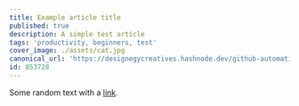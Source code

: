 ```yaml
---
title: Example article title
published: true
description: A simple test article
tags: 'productivity, beginners, test'
cover_image: ./assets/cat.jpg
canonical_url: 'https://designegycreatives.hashnode.dev/github-automations'
id: 853728
---
```


Some random text with a [link](https://code.visualstudio.com).
